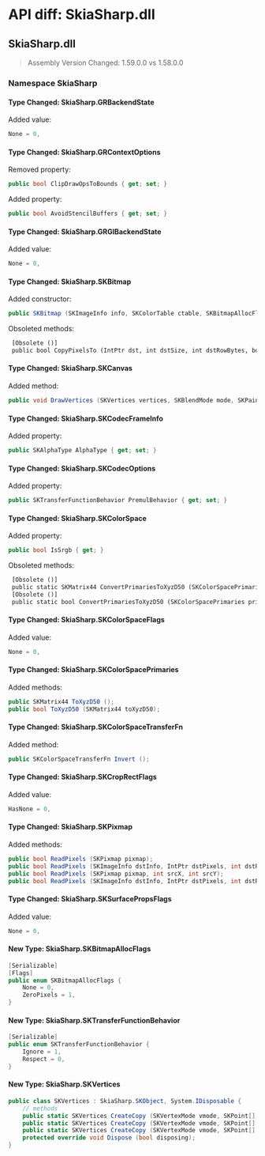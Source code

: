 # API diff: SkiaSharp.dll

## SkiaSharp.dll

> Assembly Version Changed: 1.59.0.0 vs 1.58.0.0

### Namespace SkiaSharp

#### Type Changed: SkiaSharp.GRBackendState

Added value:

```csharp
None = 0,
```


#### Type Changed: SkiaSharp.GRContextOptions

Removed property:

```csharp
public bool ClipDrawOpsToBounds { get; set; }
```

Added property:

```csharp
public bool AvoidStencilBuffers { get; set; }
```


#### Type Changed: SkiaSharp.GRGlBackendState

Added value:

```csharp
None = 0,
```


#### Type Changed: SkiaSharp.SKBitmap

Added constructor:

```csharp
public SKBitmap (SKImageInfo info, SKColorTable ctable, SKBitmapAllocFlags flags);
```

Obsoleted methods:

```diff
 [Obsolete ()]
 public bool CopyPixelsTo (IntPtr dst, int dstSize, int dstRowBytes, bool preserveDstPad);
```


#### Type Changed: SkiaSharp.SKCanvas

Added method:

```csharp
public void DrawVertices (SKVertices vertices, SKBlendMode mode, SKPaint paint);
```


#### Type Changed: SkiaSharp.SKCodecFrameInfo

Added property:

```csharp
public SKAlphaType AlphaType { get; set; }
```


#### Type Changed: SkiaSharp.SKCodecOptions

Added property:

```csharp
public SKTransferFunctionBehavior PremulBehavior { get; set; }
```


#### Type Changed: SkiaSharp.SKColorSpace

Added property:

```csharp
public bool IsSrgb { get; }
```

Obsoleted methods:

```diff
 [Obsolete ()]
 public static SKMatrix44 ConvertPrimariesToXyzD50 (SKColorSpacePrimaries primaries);
 [Obsolete ()]
 public static bool ConvertPrimariesToXyzD50 (SKColorSpacePrimaries primaries, SKMatrix44 toXyzD50);
```


#### Type Changed: SkiaSharp.SKColorSpaceFlags

Added value:

```csharp
None = 0,
```


#### Type Changed: SkiaSharp.SKColorSpacePrimaries

Added methods:

```csharp
public SKMatrix44 ToXyzD50 ();
public bool ToXyzD50 (SKMatrix44 toXyzD50);
```


#### Type Changed: SkiaSharp.SKColorSpaceTransferFn

Added method:

```csharp
public SKColorSpaceTransferFn Invert ();
```


#### Type Changed: SkiaSharp.SKCropRectFlags

Added value:

```csharp
HasNone = 0,
```


#### Type Changed: SkiaSharp.SKPixmap

Added methods:

```csharp
public bool ReadPixels (SKPixmap pixmap);
public bool ReadPixels (SKImageInfo dstInfo, IntPtr dstPixels, int dstRowBytes);
public bool ReadPixels (SKPixmap pixmap, int srcX, int srcY);
public bool ReadPixels (SKImageInfo dstInfo, IntPtr dstPixels, int dstRowBytes, int srcX, int srcY);
```


#### Type Changed: SkiaSharp.SKSurfacePropsFlags

Added value:

```csharp
None = 0,
```


#### New Type: SkiaSharp.SKBitmapAllocFlags

```csharp
[Serializable]
[Flags]
public enum SKBitmapAllocFlags {
	None = 0,
	ZeroPixels = 1,
}
```

#### New Type: SkiaSharp.SKTransferFunctionBehavior

```csharp
[Serializable]
public enum SKTransferFunctionBehavior {
	Ignore = 1,
	Respect = 0,
}
```

#### New Type: SkiaSharp.SKVertices

```csharp
public class SKVertices : SkiaSharp.SKObject, System.IDisposable {
	// methods
	public static SKVertices CreateCopy (SKVertexMode vmode, SKPoint[] positions, SKColor[] colors);
	public static SKVertices CreateCopy (SKVertexMode vmode, SKPoint[] positions, SKPoint[] texs, SKColor[] colors);
	public static SKVertices CreateCopy (SKVertexMode vmode, SKPoint[] positions, SKPoint[] texs, SKColor[] colors, ushort[] indices);
	protected override void Dispose (bool disposing);
}
```


